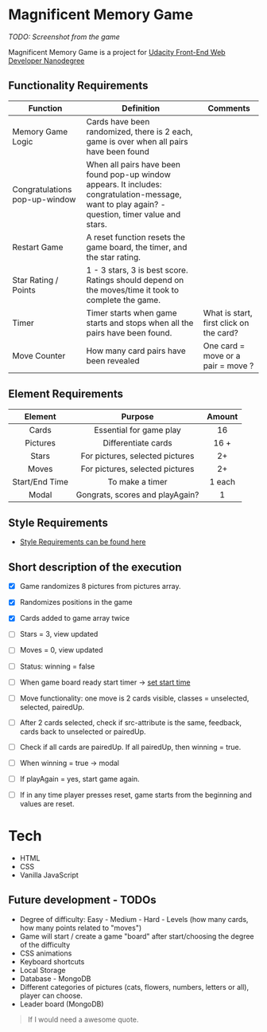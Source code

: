 # Magnificent Memory Game

*TODO: Screenshot from the game*

Magnificent Memory Game is a project for [Udacity Front-End Web Developer Nanodegree](https://eu.udacity.com/course/front-end-web-developer-nanodegree--nd001)

## Functionality Requirements

| Function     | Definition     |  Comments|
| ------------- |-------------| -----|
| Memory Game Logic   | Cards have been randomized, there is 2 each, game is over when all pairs have been found | |
| Congratulations pop-up-window    | When all pairs have been found pop-up window appears. It includes: congratulation-message, want to play again? - question, timer value and stars.      |   |
| Restart Game | A reset function resets the game board, the timer, and the star rating.    |     |
| Star Rating / Points | 1 - 3 stars, 3 is best score. Ratings should depend on the moves/time it took to complete the game.      |    |
| Timer | Timer starts when game starts and stops when all the pairs have been found.    |   What is start, first click on the card? |
| Move Counter | How many card pairs have been revealed   |    One card = move or a pair = move ? |


## Element Requirements

| Element    | Purpose     |  Amount|
|:-------------:|:-------------:| :-----:|
| Cards   | Essential for game play  | 16 |
| Pictures      | Differentiate cards  |  16 + |
| Stars | For pictures, selected pictures    |    2+ |
| Moves | For pictures, selected pictures    |    2+ |
| Start/End Time| To make a timer    |    1 each |
| Modal | Gongrats, scores and playAgain?    |   1 |

## Style Requirements

- [Style Requirements can be found here](http://udacity.github.io/frontend-nanodegree-styleguide/index.html)

## Short description of the execution

*[X] Game randomizes 8 pictures from pictures array.
*[X] Randomizes positions in the game
*[X] Cards added to game array twice
*[ ] Stars = 3, view updated
*[ ] Moves = 0, view updated
*[ ] Status: winning = false
*[ ] When game board ready start timer -> [set start time](https://developer.mozilla.org/en-US/docs/Web/JavaScript/Reference/Global_Objects/Date/now)
*[ ] Move functionality: one move is 2 cards visible, classes = unselected, selected, pairedUp.
*[ ] After 2 cards selected, check if src-attribute is the same, feedback, cards back to unselected or pairedUp.
*[ ] Check if all cards are pairedUp. If all pairedUp, then winning = true.
*[ ] When winning = true -> modal
*[ ] If playAgain = yes, start game again.
*[ ] If in any time player presses reset, game starts from the beginning and values are reset.


# Tech

- HTML
- CSS
- Vanilla JavaScript

## Future development - TODOs

- Degree of difficulty: Easy - Medium - Hard - Levels (how many cards, how many points related to "moves")
- Game will start / create a game "board" after start/choosing the degree of the difficulty
- CSS animations
- Keyboard shortcuts
- Local Storage
- Database - MongoDB
- Different categories of pictures (cats, flowers, numbers, letters or all), player can choose.
- Leader board (MongoDB)


> If I would need a
> awesome quote.
